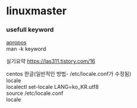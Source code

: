 # linuxmaster

### usefull keyword
[apropos](https://en.wikipedia.org/wiki/Apropos_(Unix))  
man -k keyword  

실기요약 https://las311.tistory.com/16  


centos 한글(일반적인 방법- /etc/locale.conf가 수정됨)  
locale  
localectl set-locale LANG=ko_KR.utf8  
source /etc/locale.conf  
locale  


